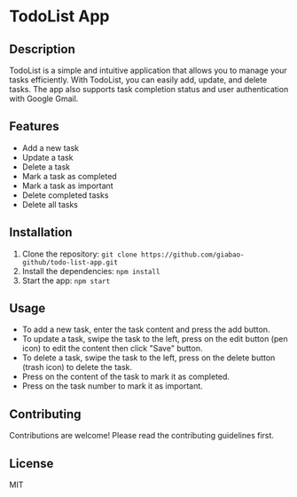 # TodoList App


## Description

TodoList is a simple and intuitive application that allows you to manage your tasks efficiently. With TodoList, you can easily add, update, and delete tasks. The app also supports task completion status and user authentication with Google Gmail.


## Features

- Add a new task
- Update a task
- Delete a task
- Mark a task as completed
- Mark a task as important
- Delete completed tasks
- Delete all tasks


## Installation

1. Clone the repository: `git clone https://github.com/giabao-github/todo-list-app.git`
2. Install the dependencies: `npm install`
3. Start the app: `npm start`


## Usage

- To add a new task, enter the task content and press the add button.
- To update a task, swipe the task to the left, press on the edit button (pen icon) to edit the content then click "Save" button.
- To delete a task, swipe the task to the left, press on the delete button (trash icon) to delete the task.
- Press on the content of the task to mark it as completed.
- Press on the task number to mark it as important.


## Contributing

Contributions are welcome! Please read the contributing guidelines first.


## License

MIT
